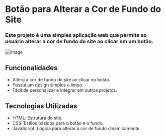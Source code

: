 # Botão para Alterar a Cor de Fundo do Site
### Este projeto é uma simples aplicação web que permite ao usuário alterar a cor de fundo do site ao clicar em um botão.
![image](https://github.com/user-attachments/assets/fee13649-bb47-4ac4-aad2-a37c8fc6a8c2)






## Funcionalidades
- Altera a cor de fundo do site ao clicar no botão.
- Possui um design simples e limpo.
- Fácil de personalizar e integrar em outros projetos.
  
## Tecnologias Utilizadas
- HTML: Estrutura do site.
- CSS: Estilos básicos para o botão e o fundo.
- JavaScript: Lógica para alterar a cor de fundo dinamicamente.
